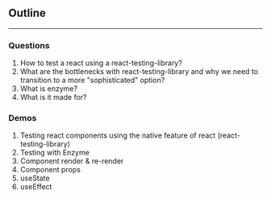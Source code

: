 ## Outline

---

### Questions
1. How to test a react using a react-testing-library?
1. What are the bottlenecks with react-testing-library and why we need to transition to a more "sophisticated" option?
1. What is enzyme?
1. What is it made for?

### Demos
1. Testing react components using the native feature of react (react-testing-library)
1. Testing with Enzyme
  1. Component render & re-render
  1. Component props
  1. useState
  1. useEffect
